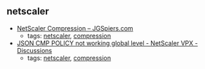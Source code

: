 netscaler
---
* [NetScaler Compression – JGSpiers.com](http://www.jgspiers.com/netscaler-compression/)
    * tags: [netscaler](../tags/netscaler.md), [compression](../tags/compression.md)
* [JSON CMP POLICY not working global level - NetScaler VPX - Discussions](https://discussions.citrix.com/topic/387724-json-cmp-policy-not-working-global-level/)
    * tags: [netscaler](../tags/netscaler.md), [compression](../tags/compression.md)
